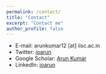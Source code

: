 ```yaml
---
permalink: /contact/
title: "Contact"
excerpt: "Contact me"
author_profile: false
---
```

<!-- Contact information is below, including email and various web services.  This is to make it easy for people to find me when they search for things like "arun kumar email" and get wrong pages on my site.  Here are some other places on the Internet where I reside. -->

* E-mail: arunkumar12 [at] iisc.ac.in
* Twitter: [ioarun](http://twitter.com/ioarun)
* Google Scholar: [Arun Kumar](https://scholar.google.co.in/citations?hl=en&user=0rD8-OIAAAAJ)
* LinkedIn: [ioarun](http://www.linkedin.com/in/ioarun)
